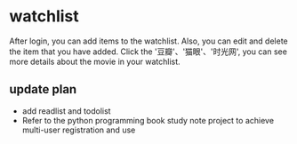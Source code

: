 # watchlist
After login, you can add items to the watchlist. Also, you can edit and delete the item that you have added. Click the '豆瓣'、'猫眼'、'时光网', you can see more details about the movie in your watchlist.
## update plan
- add readlist and todolist
- Refer to the python programming book study note project to achieve multi-user registration and use
